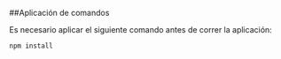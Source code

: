 ##Aplicación de comandos

Es necesario aplicar el siguiente comando antes de correr la aplicación:
```
npm install
```